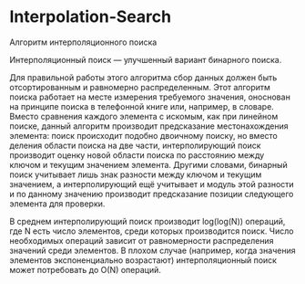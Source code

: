 # Interpolation-Search
Алгоритм интерполяционного поиска  

Интерполяционный поиск — улучшенный вариант бинарного поиска.


Для правильной работы этого алгоритма сбор данных должен быть отсортированным и равномерно распределенным. 
Этот алгоритм поиска работает на месте измерения требуемого значения, оноснован на принципе поиска в телефонной книге или, например, в словаре.
Вместо сравнения каждого элемента с искомым, как при линейном поиске, данный алгоритм производит предсказание местонахождения элемента: поиск происходит подобно двоичному поиску, но вместо деления области поиска на две части, интерполирующий поиск производит оценку новой области поиска по расстоянию между ключом и текущим значением элемента.
Другими словами, бинарный поиск учитывает лишь знак разности между ключом и текущим значением, а интерполирующий ещё учитывает и модуль этой разности и по данному значению производит предсказание позиции следующего элемента для проверки. 

В среднем интерполирующий поиск производит log(log(N)) операций, где N есть число элементов, среди которых производится поиск. Число необходимых операций зависит от равномерности распределения значений среди элементов. В плохом случае (например, когда значения элементов экспоненциально возрастают) интерполяционный поиск может потребовать до O(N) операций.

